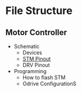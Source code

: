 # File Structure

## Motor Controller

- Schematic
  - Devices
  - [STM Pinout](https://www.supermileage.ca/SMELEC_Documentation/STM%20Pinout)
  - DRV Pinout  
- Programming
  - How to flash STM
  - Odrive ConfigurationS
